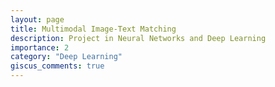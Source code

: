 ```yaml
---
layout: page
title: Multimodal Image-Text Matching
description: Project in Neural Networks and Deep Learning
importance: 2
category: "Deep Learning"
giscus_comments: true
---
```

